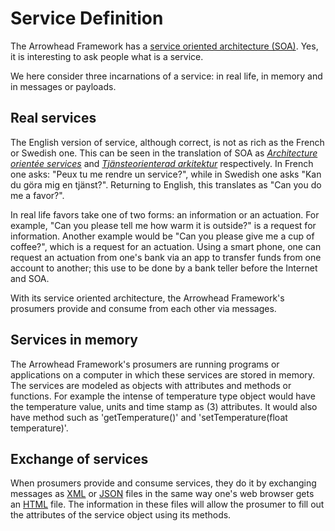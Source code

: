 Service Definition
==================

The Arrowhead Framework has a [service oriented architecture (SOA)](https://en.wikipedia.org/wiki/Service-oriented_architecture).
Yes, it is interesting to ask people what is a service.

We here consider three incarnations of a service: in real life, in memory and in messages or payloads.

## Real services
The English version of service, although correct, is not as rich as the French or Swedish one.
This can be seen in the translation of SOA as *[Architecture orientée services](https://fr.wikipedia.org/wiki/Architecture_orientée_services)* and *[Tjänsteorienterad arkitektur](https://sv.wikipedia.org/wiki/Tjänsteorienterad_arkitektur)* respectively.
In French one asks: "Peux tu me rendre un service?", while in Swedish one asks "Kan du göra mig en tjänst?".
Returning to English, this translates as "Can you do me a favor?".

In real life favors take one of two forms: an information or an actuation.
For example, "Can you please tell me how warm it is outside?" is a request for information.
Another example would be "Can you please give me a cup of coffee?", which is a request for an actuation.
Using a smart phone, one can request an actuation from one's bank via an app to transfer funds from one account to another; this use to be done by a bank teller before the Internet and SOA.

With its service oriented architecture, the Arrowhead Framework's prosumers provide and consume from each other via messages.

## Services in memory
The Arrowhead Framework's prosumers are running programs or applications on a computer in which these services are stored in memory.
The services are modeled as objects with attributes and methods or functions.
For example the intense of temperature type object would have the temperature value, units and time stamp as (3) attributes.
It would also have method such as 'getTemperature()' and 'setTemperature(float temperature)'.

## Exchange of services
When prosumers provide and consume services, they do it by exchanging messages as [XML](https://en.wikipedia.org/wiki/XML) or [JSON](https://en.wikipedia.org/wiki/JSON) files in the same way one's web browser gets an [HTML](https://en.wikipedia.org/wiki/HTML) file.
The information in these files will allow the prosumer to fill out the attributes of the service object using its methods.

